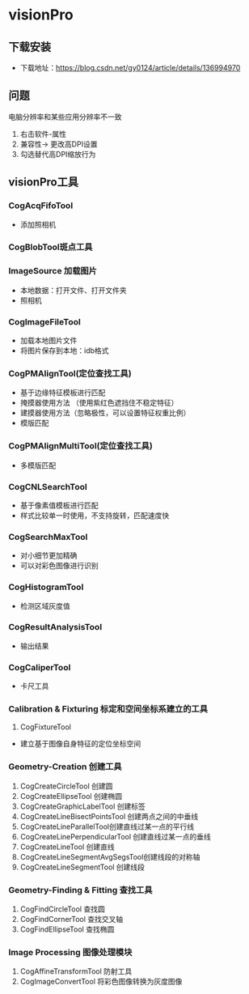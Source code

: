 # visionPro
## 下载安装

- 下载地址：https://blog.csdn.net/gy0124/article/details/136994970

## 问题
电脑分辨率和某些应用分辨率不一致
  1. 右击软件-属性
2. 兼容性-> 更改高DPI设置
3. 勾选替代高DPI缩放行为

## visionPro工具
### **CogAcqFifoTool**
- 添加照相机
### **CogBlobTool斑点工具**
### **ImageSource** 加载图片
   - 本地数据：打开文件、打开文件夹
   - 照相机

### **CogImageFileTool** 
   - 加载本地图片文件
   - 将图片保存到本地：idb格式
### **CogPMAlignTool(定位查找工具)**
   - 基于边缘特征模板进行匹配
   - 掩摸器使用方法 （使用紫红色遮挡住不稳定特征）
   - 建摸器使用方法（忽略极性，可以设置特征权重比例）
   - 模版匹配
### **CogPMAlignMultiTool(定位查找工具)**
   - 多模版匹配
### **CogCNLSearchTool**
   - 基于像素值模板进行匹配 
   - 样式比较单一时使用，不支持旋转，匹配速度快
### **CogSearchMaxTool**
   - 对小细节更加精确
   - 可以对彩色图像进行识别

### **CogHistogramTool**
   - 检测区域灰度值
### **CogResultAnalysisTool**
   - 输出结果
### **CogCaliperTool**
   - 卡尺工具
### **Calibration & Fixturing 标定和空间坐标系建立的工具**
1. CogFixtureTool
- 建立基于图像自身特征的定位坐标空间

### **Geometry-Creation 创建工具**
1. CogCreateCircleTool 创建圆
2. CogCreateEllipseTool 创建椭圆
3. CogCreateGraphicLabelTool 创建标签
4. CogCreateLineBisectPointsTool 创建两点之间的中垂线
5. CogCreateLineParallelTool创建直线过某一点的平行线
6. CogCreateLinePerpendicularTool 创建直线过某一点的垂线
7. CogCreateLineTool 创建直线
8. CogCreateLineSegmentAvgSegsTool创建线段的对称轴
9. CogCreateLineSegmentTool 创建线段

### **Geometry-Finding & Fitting 查找工具**
1. CogFindCircleTool 查找圆
2. CogFindCornerTool 查找交叉轴
3. CogFindEllipseTool 查找椭圆
###  **Image Processing 图像处理模块**
1. CogAffineTransformTool 防射工具
2. CogImageConvertTool 将彩色图像转换为灰度图像



